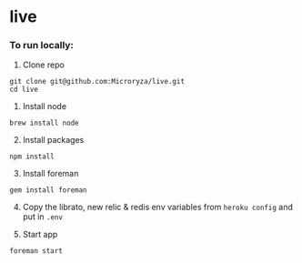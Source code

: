 live
====

### To run locally:

1. Clone repo
```shell
git clone git@github.com:Microryza/live.git
cd live
```

1. Install node
```shell
brew install node
```

2. Install packages
```shell
npm install
```

3. Install foreman
```shell
gem install foreman
```

4. Copy the librato, new relic & redis env variables from `heroku config` and put in `.env`

5. Start app
```shell
foreman start
```
